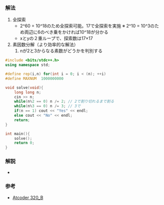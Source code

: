 ### 解法
1. 全探索
   - 2^60 = 10^18のため全探索可能。17で全探索を実施
   ※ 2^10 = 10^3のため両辺に6のべき乗をかければ10^18が分かる  
   - xとyの２重ループで、探索数は17×17
2. 素因数分解（より効率的な解法）
   1. nが2と3からなる素数がどうかを判別する

``` cpp
#include <bits/stdc++.h>
using namespace std;

#define rep(i,n) for(int i = 0; i < (n); ++i)
#define MAXNUM  1000000000

void solve(void){
    long long n;
    cin >> n;
    while(n%2 == 0) n /= 2; // 2で割り切れるまで割る
    while(n%3 == 0) n /= 3; // 3で
    if(n == 1) cout << "Yes" << endl;
    else cout << "No" << endl;
    return;
}

int main(){
    solve();
    return 0;
}

```

### 解説
- 
### 参考
- [Atcoder 320_B](https://atcoder.jp/contests/abc320/tasks/abc320_b)